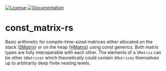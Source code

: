 [![License](https://img.shields.io/badge/license-Apache--2.0_OR_MIT-blue.svg)](https://github.com/stefan-zobel/fixed-size-matrix-rs)
[![Documentation](https://img.shields.io/badge/Docs-0.1.0-blue)](https://stefan-zobel.github.io/fixed-size-matrix-rs/)

# const_matrix-rs

Basic arithmetic for compile-time-sized matrices either allocated on the stack
([SMatrix](https://stefan-zobel.github.io/fixed-size-matrix-rs/const_matrix/matrix/struct.SMatrix.html))
or on the heap ([HMatrix](https://stefan-zobel.github.io/fixed-size-matrix-rs/const_matrix/matrix/struct.HMatrix.html))
using const generics. Both matrix types are fully interoperable with each other.
The elements of a `SMatrix` can be other `SMatrices` which theoretically could
contain `SMatrices` themselves up to arbitrarily deep finite nesting levels.
